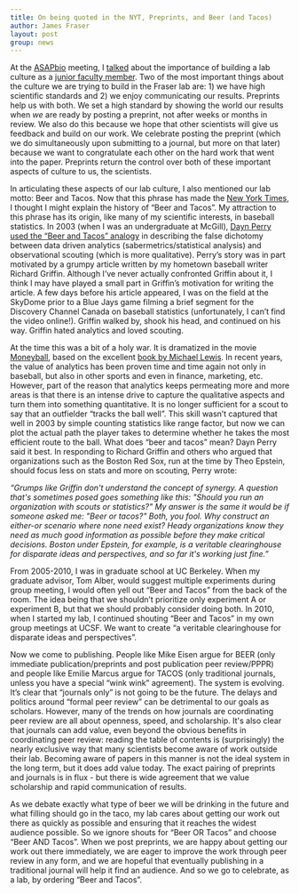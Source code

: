 ```yaml
---
title: On being quoted in the NYT, Preprints, and Beer (and Tacos)
author: James Fraser
layout: post
group: news
---
```

At the [ASAPbio](http://asapbio.org) meeting, I [talked](http://mediasiteex.hhmi.org/Mediasite/Play/8a05402484b341969d4df048a2af0f131d?catalog=4507882c-4252-4555-9719-ea0ee2870617) about the importance of building a lab culture as a [junior faculty member](http://asapbio.org/junior-faculty). Two of the most important things about the culture we are trying to build in the Fraser lab are: 1)  we have high scientific standards and 2) we enjoy communicating our results.  Preprints help us with both. We set a high standard by showing the world our results when *we* are ready by posting a preprint, not after weeks or months in review. We also do this because we hope that other scientists will give us feedback and build on our work. We celebrate posting the preprint (which we do simultaneously upon submitting to a journal, but more on that later) because we want to congratulate each other on the hard work that went into the paper.  Preprints return the control over both of these important aspects of culture to us, the scientists.  

In articulating these aspects of our lab culture, I also mentioned our lab motto: Beer and Tacos. Now that this phrase has made the [New York Times](http://www.nytimes.com/2016/03/16/science/asap-bio-biologists-published-to-the-internet.html), I thought I might explain the history of “Beer and Tacos”. My attraction to this phrase has its origin, like many of my scientific interests, in baseball statistics.  In 2003 (when I was an undergraduate at McGill), [Dayn Perry used the “Beer and Tacos” analogy](http://www.baseballprospectus.com/article.php?articleid=2250) in describing the false dichotomy between data driven analytics (sabermetrics/statistical analysis) and observational scouting (which is more qualitative). Perry’s story was in part motivated by a grumpy article written by my hometown baseball writer Richard Griffin. Although I’ve never actually confronted Griffin about it, I think I may have played a small part in Griffin’s motivation for writing the article. A few days before his article appeared, I was on the field at the SkyDome prior to a Blue Jays game filming a brief segment for the Discovery Channel Canada on baseball statistics (unfortunately, I can’t find the video online!).  Griffin walked by, shook his head, and continued on his way. Griffin hated analytics and loved scouting.

At the time this was a bit of a holy war. It is dramatized in the movie [Moneyball](https://en.wikipedia.org/wiki/Moneyball_(film)), based on the excellent [book by Michael Lewis](https://en.wikipedia.org/wiki/Moneyball). In recent years, the value of analytics has been proven time and time again not only in baseball, but also in other sports and even in finance, marketing, etc. However, part of the reason that analytics keeps permeating more and more areas is that there is an intense drive to capture the qualitative aspects and turn them into something quantitative.  It is no longer sufficient for a scout to say that an outfielder “tracks the ball well”. This skill wasn’t captured that well in 2003 by simple counting statistics like range factor, but now we can plot the actual path the player takes to determine whether he takes the most efficient route to the ball. What does “beer and tacos” mean? Dayn Perry said it best. In responding to Richard Griffin and others who argued that organizations such as the Boston Red Sox, run at the time by Theo Epstein, should focus less on stats and more on scouting, Perry wrote:

*“Grumps like Griffin don't understand the concept of synergy. A question that's sometimes posed goes something like this: "Should you run an organization with scouts or statistics?" My answer is the same it would be if someone asked me: "Beer or tacos?" Both, you fool. Why construct an either-or scenario where none need exist? Heady organizations know they need as much good information as possible before they make critical decisions. Boston under Epstein, for example, is a veritable clearinghouse for disparate ideas and perspectives, and so far it's working just fine.”*


From 2005-2010, I was in graduate school at UC Berkeley. When my graduate advisor, Tom Alber, would suggest multiple experiments during group meeting, I would often yell out “Beer and Tacos” from the back of the room. The idea being that we shouldn’t prioritize only experiment A or experiment B, but that we should probably consider doing both.  In 2010, when I started my lab, I continued shouting “Beer and Tacos” in my own group meetings at UCSF. We want to create “a veritable clearinghouse for disparate ideas and perspectives”.

Now we come to publishing. People like Mike Eisen argue for BEER (only immediate publication/preprints and post publication peer review/PPPR) and people like Emilie Marcus argue for TACOS (only traditional journals, unless you have a special “wink wink” agreement). The system is evolving. It’s clear that “journals only” is not going to be the future. The delays and politics around “formal peer review” can be detrimental to our goals as scholars. However, many of the trends on how journals are coordinating peer review are all about openness, speed, and scholarship. It's also clear that journals can add value, even beyond the obvious benefits in coordinating peer review: reading the table of contents is (surprisingly) the nearly exclusive way that many scientists become aware of work outside their lab. Becoming aware of papers in this manner is not the ideal system in the long term, but it does add value today. The exact pairing of preprints and journals is in flux - but there is wide agreement that we value scholarship and rapid communication of results.

As we debate exactly what type of beer we will be drinking in the future and what filling should go in the taco, my lab cares about getting our work out there as quickly as possible and ensuring that it reaches the widest audience possible. So we ignore shouts for “Beer OR Tacos” and choose “Beer AND Tacos”. When we post preprints, we are happy about getting our work out there immediately, we are eager to improve the work through peer review in any form, and we are hopeful that eventually publishing in a traditional journal will help it find an audience. And so we go to celebrate, as a lab, by ordering “Beer and Tacos”.
